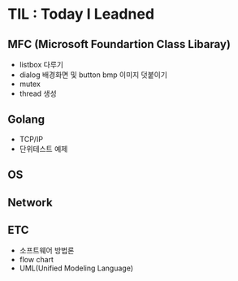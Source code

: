 # TIL : Today I Leadned

## MFC (Microsoft Foundartion Class Libaray)
+ listbox 다루기
+ dialog 배경화면 및 button bmp 이미지 덧붙이기
+ mutex 
+ thread 생성

## Golang
+ TCP/IP 
+ 단위테스트 예제

## OS

## Network

## ETC
+ 소프트웨어 방법론
+ flow chart 
+ UML(Unified Modeling Language)
